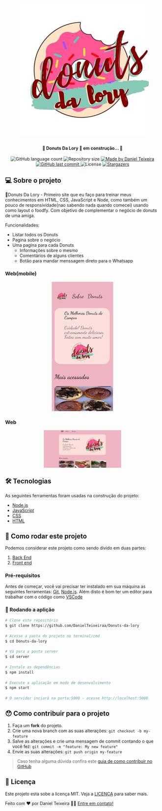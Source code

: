 <h1 align="center">
    <img alt="Donuts-Da-Lory" title="Donuts-Da-Lory" src="./github-assets/logo.png" />
</h1>

<h4 align="center"> 
	🚧 Donuts Da Lory 🍩 em construção... 🚧
</h4>

<p align="center">
  <img alt="GitHub language count" src="https://img.shields.io/badge/languages-3-brightgreen">

  <img alt="Repository size" src="https://img.shields.io/github/repo-size/DanielTeixeiraa/Donuts-da-lory">

  	
  <a href="https://www.linkedin.com/in/daniel-teixeira-71351b1a7/">
    <img alt="Made by Daniel Teixeira" src="https://img.shields.io/badge/made%20by-DanielTeixeiraa-%2304D361">
  </a>
	
  
  <a href="https://github.com/DanielTeixeiraa/Donuts-da-lory/commits/master">
    <img alt="GitHub last commit" src="https://img.shields.io/github/last-commit/DanielTeixeiraa/Donuts-da-lory">
  </a>

  <img alt="License" src="https://img.shields.io/badge/license-MIT-brightgreen">
   <a href="https://github.com/DanielTeixeiraa/Donuts-da-lory/stargazers">
    <img alt="Stargazers" src="https://img.shields.io/github/stars/DanielTeixeiraa/Donuts-da-lory?style=social">
  </a>
</p>


## 💻 Sobre o projeto

🍩Donuts Da Lory - Primeiro site que eu faço para treinar meus conhecimentos em HTML, CSS, JavaScript e Node, como também um pouco de responsividade(nao sabendo nada quando comecei) usando como layout o foodfy. Com objetivo de complementar o negócio de donuts de uma amiga.


Funcionalidades:
- Listar todos os Donuts
- Pagina sobre o negócio
- Uma pagina para cada Donuts
  - Informações sobre o mesmo
  - Comentários de alguns clientes
  - Botão para mandar menssagem direto para o Whatsapp


### Web(mobile)

<p align="center">  
  <img alt="Donuts-Da-Lory" title="#Donuts-Da-Lory" src="./github-assets/mob.png" width="200px">
</p>

### Web

<p align="center" style="display: flex; align-items: flex-start; justify-content: center;">
 <img alt="Donuts-Da-Lory" title="Donuts-Da-Lory" src="./github-assets/inicio.png" width="50%">
</p>

## 🛠 Tecnologias

As seguintes ferramentas foram usadas na construção do projeto:

- [Node.js][nodejs]
- [JavaScript][js]
- [CSS][css]
- [HTML][html]


## 🚀 Como rodar este projeto

Podemos considerar este projeto como sendo divido em duas partes:
1. [Back End][server] 
2. [Front end][views]



### Pré-requisitos

Antes de começar, você vai precisar ter instalado em sua máquina as seguintes ferramentas:
[Git](https://git-scm.com), [Node.js][nodejs]. 
Além disto é bom ter um editor para trabalhar com o código como [VSCode][vscode]

### 🎲 Rodando a aplição

```bash
# Clone este repositório
$ git clone https://github.com/DanielTeixeiraa/Donuts-da-lory

# Acesse a pasta do projeto no terminal/cmd
$ cd Donuts-da-lory

# Vá para a pasta server
$ cd server

# Instale as dependências
$ npm install

# Execute a aplicação em modo de desenvolvimento
$ npm start

# O servidor inciará na porta:5000 - acesse http://localhost:5000 
```

## 😯 Como contribuir para o projeto

1. Faça um **fork** do projeto.
2. Crie uma nova branch com as suas alterações: `git checkout -b my-feature`
3. Salve as alterações e crie uma mensagem de commit contando o que você fez: `git commit -m "feature: My new feature"`
4. Envie as suas alterações: `git push origin my-feature`
> Caso tenha alguma dúvida confira este [guia de como contribuir no GitHub](https://github.com/firstcontributions/first-contributions)


## 📝 Licença

Este projeto esta sobe a licença MIT. Veja a [LICENÇA](license) para saber mais.

Feito com ❤️ por Daniel Teixeira 👋🏽 [Entre em contato!](https://www.linkedin.com/in/daniel-teixeira-71351b1a7/)


[server]: https://github.com/DanielTeixeiraa/Donuts-da-lory/tree/master/server
[views]: https://github.com/DanielTeixeiraa/Donuts-da-lory/tree/master/views
[html]: https://www.w3schools.com/html/
[css]: https://www.w3schools.com/css/
[js]: https://www.w3schools.com/js/
[nodejs]: https://nodejs.org/
[yarn]: https://yarnpkg.com/
[vscode]: https://code.visualstudio.com/
[vceditconfig]: https://marketplace.visualstudio.com/items?itemName=EditorConfig.EditorConfig
[license]: https://opensource.org/licenses/MIT
[vceslint]: https://marketplace.visualstudio.com/items?itemName=dbaeumer.vscode-eslint
[prettier]: https://marketplace.visualstudio.com/items?itemName=esbenp.prettier-vscode
